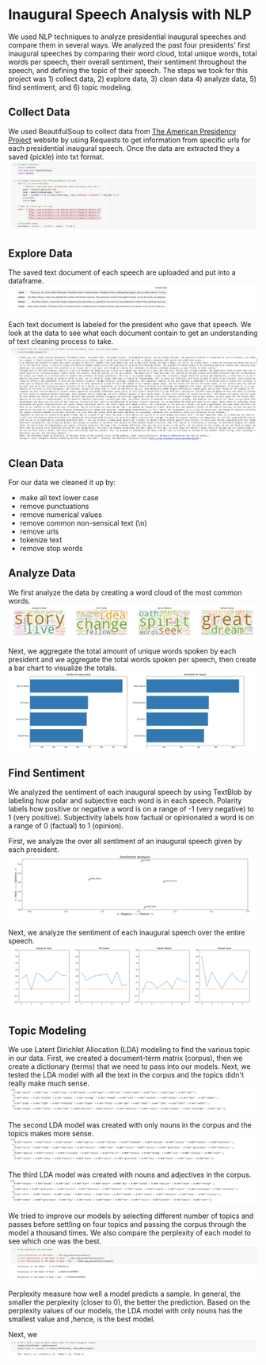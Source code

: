 # Inaugural Speech Analysis with NLP

We used NLP techniques to analyze presidential inaugural speeches and compare them in several ways. We analyzed the past four presidents' first inaugural speeches by comparing their word cloud, total unique words, total words per speech, their overall sentiment, their sentiment throughout the speech, and defining the topic of their speech. The steps we took for this project was 1) collect data, 2) explore data, 3) clean data 4) analyze data, 5) find sentiment, and 6) topic modeling.

## Collect Data
We used BeautifulSoup to collect data from [The American Presidency Project](https://www.presidency.ucsb.edu/) website by using Requests to get information from specific urls for each presidential inaugural speech. Once the data are extracted they a saved (pickle) into txt format.
![get data](https://github.com/youavang/NLP_Inaugural_Speech/blob/main/images/get_data.png)

## Explore Data
The saved text document of each speech are uploaded and put into a dataframe.  
![data frame](https://github.com/youavang/NLP_Inaugural_Speech/blob/main/images/dataframe.png)

Each text document is labeled for the president who gave that speech. We look at the data to see what each document contain to get an understanding of text cleaning process to take.
![speech](https://github.com/youavang/NLP_Inaugural_Speech/blob/main/images/speech.png)

## Clean Data
For our data we cleaned it up by:
* make all text lower case
* remove punctuations
* remove numerical values
* remove common non-sensical text (\n)
* remove urls
* tokenize text
* remove stop words

## Analyze Data
We first analyze the data by creating a word cloud of the most common words.
![word cloud](https://github.com/youavang/NLP_Inaugural_Speech/blob/main/images/wordcloud.png)

Next, we aggregate the total amount of unique words spoken by each president and we aggregate the total words spoken per speech, then create a bar chart to visualize the totals.
![total](https://github.com/youavang/NLP_Inaugural_Speech/blob/main/images/bar.png)

## Find Sentiment
We analyzed the sentiment of each inaugural speech by using TextBlob by labeling how polar and subjective each word is in each speech. Polarity labels how positive or negative a word is on a range of -1 (very negative) to 1 (very positive). Subjectivity labels how factual or opinionated a word is on a range of 0 (factual) to 1 (opinion).

First, we analyze the over all sentiment of an inaugural speech given by each president.
![overall sentiment](https://github.com/youavang/NLP_Inaugural_Speech/blob/main/images/overallsentiment.png)

Next, we analyze the sentiment of each inaugural speech over the entire speech.
![time sentiment](https://github.com/youavang/NLP_Inaugural_Speech/blob/main/images/timesentiment.png)

## Topic Modeling
We use Latent Dirichlet Allocation (LDA) modeling to find the various topic in our data. First, we created a document-term matrix (corpus), then we create a dictionary (terms) that we need to pass into our models. Next, we tested the LDA model with all the text in the corpus and the topics didn't really make much sense.
![corpus all](https://github.com/youavang/NLP_Inaugural_Speech/blob/main/images/corpus_all.png)

The second LDA model was created with only nouns in the corpus and the topics makes more sense.
![corpus noun](https://github.com/youavang/NLP_Inaugural_Speech/blob/main/images/corpus_noun.png)

The third LDA model was created with nouns and adjectives in the corpus.
![corpus noun+adj](https://github.com/youavang/NLP_Inaugural_Speech/blob/main/images/corpus_na.png)

We tried to improve our models by selecting different number of topics and passes before settling on four topics and passing the corpus through the model a thousand times. We also compare the perplexity of each model to see which one was the best. 
![perplexity](https://github.com/youavang/NLP_Inaugural_Speech/blob/main/images/perplexity.png)

Perplexity measure how well a model predicts a sample. In general, the smaller the perplexity (closer to 0), the better the prediction. Based on the perplexity values of our models, the LDA model with only nouns has the smallest value and ,hence, is the best model.

Next, we 
![topic-president](https://github.com/youavang/NLP_Inaugural_Speech/blob/main/images/topic-president.png)
